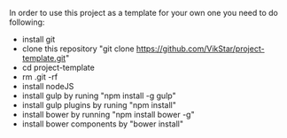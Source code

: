 In order to use this project as a template for your own one you need to do following:

- install git
- clone this repository "git clone https://github.com/VikStar/project-template.git"
- cd project-template
- rm .git -rf
- install nodeJS
- install gulp by runing "npm install -g gulp"
- install gulp plugins by runing "npm install"
- install bower by running "npm install bower -g"
- install bower components by "bower install"